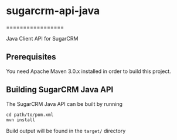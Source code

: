 # sugarcrm-api-java
=================

Java Client API for SugarCRM

## Prerequisites

You need Apache Maven 3.0.x installed in order to build this project.

## Building SugarCRM Java API

The SugarCRM Java API can be built by running

	cd path/to/pom.xml
	mvn install
	
Build output will be found in the `target/` directory